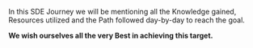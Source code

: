 In this SDE Journey we will be mentioning all the Knowledge gained, Resources utilized and the Path followed day-by-day to reach the goal.

**We wish ourselves all the very Best in achieving this target.**
